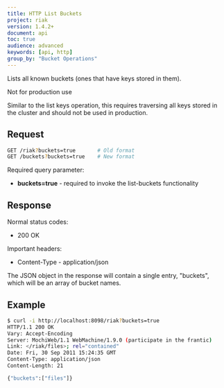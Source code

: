 ```yaml
---
title: HTTP List Buckets
project: riak
version: 1.4.2+
document: api
toc: true
audience: advanced
keywords: [api, http]
group_by: "Bucket Operations"
---
```


Lists all known buckets (ones that have keys stored in them).

<div class="note"><div class="title">Not for production use</div>
<p>Similar to the list keys operation, this requires traversing all keys stored
in the cluster and should not be used in production.</p>
</div>

## Request

```bash
GET /riak?buckets=true       # Old format
GET /buckets?buckets=true    # New format
```

Required query parameter:

* **buckets=true** - required to invoke the list-buckets functionality

## Response

Normal status codes:
* 200 OK

Important headers:
* Content-Type - application/json

The JSON object in the response will contain a single entry, "buckets", which
will be an array of bucket names.

## Example

```bash
$ curl -i http://localhost:8098/riak?buckets=true
HTTP/1.1 200 OK
Vary: Accept-Encoding
Server: MochiWeb/1.1 WebMachine/1.9.0 (participate in the frantic)
Link: </riak/files>; rel="contained"
Date: Fri, 30 Sep 2011 15:24:35 GMT
Content-Type: application/json
Content-Length: 21

{"buckets":["files"]}
```
